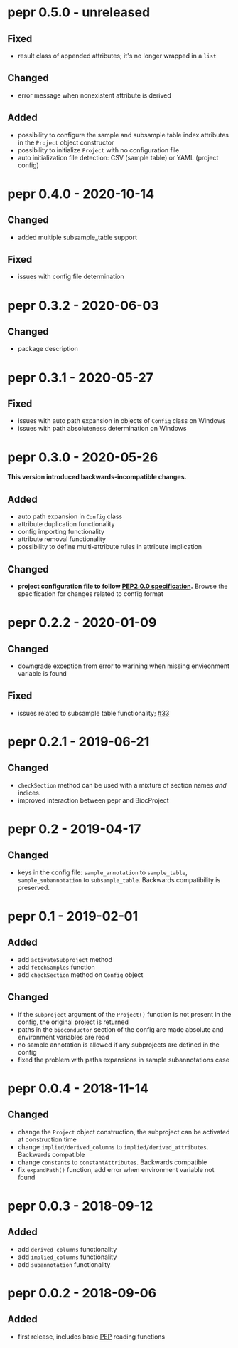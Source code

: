 # pepr 0.5.0 - unreleased

## Fixed

* result class of appended attributes; it's no longer wrapped in a `list`

## Changed 

* error message when nonexistent attribute is derived

## Added

* possibility to configure the sample and subsample table index attributes in the `Project` object constructor
* possibility to initialize `Project` with no configuration file
* auto initialization file detection: CSV (sample table) or YAML (project config)

# pepr 0.4.0 - 2020-10-14

## Changed

* added multiple subsample_table support

## Fixed

* issues with config file determination

# pepr 0.3.2 - 2020-06-03

## Changed

* package description

# pepr 0.3.1 - 2020-05-27

## Fixed

* issues with auto path expansion in objects of `Config` class on Windows
* issues with path absoluteness determination on Windows

# pepr 0.3.0 - 2020-05-26

**This version introduced backwards-incompatible changes.**

## Added

* auto path expansion in `Config` class
* attribute duplication functionality
* config importing functionality
* attribute removal functionality
* possibility to define multi-attribute rules in attribute implication


## Changed

* **project configuration file to follow [PEP2.0.0 specification](http://pep.databio.org/en/2.0.0/specification/).** Browse the specification for changes related to config format


# pepr 0.2.2 - 2020-01-09

## Changed

*  downgrade exception from error to warining when missing envieonment variable is found

## Fixed 

* issues related to subsample table functionality; [#33](https://github.com/pepkit/pepr/issues/33)

# pepr 0.2.1 - 2019-06-21

## Changed

* `checkSection` method can be used with a mixture of section names _and_ indices.
* improved interaction between pepr and BiocProject

# pepr 0.2 - 2019-04-17

## Changed

* keys in the config file: `sample_annotation` to `sample_table`, `sample_subannotation` to `subsample_table`. Backwards compatibility is preserved.

# pepr 0.1 - 2019-02-01

## Added

* add `activateSubproject` method
* add `fetchSamples` function
* add `checkSection` method on `Config` object

## Changed

* if the `subproject` argument of the `Project()` function is not present in the config, the original project is returned
* paths in the `bioconductor` section of the config are made absolute and environment variables are read
* no sample annotation is allowed if any subprojects are defined in the config
* fixed the problem with paths expansions in sample subannotations case


# pepr 0.0.4 - 2018-11-14

## Changed

* change the `Project` object construction, the subproject can be activated at construction time
* change `implied/derived_columns` to `implied/derived_attributes`. Backwards compatible
* change `constants` to `constantAttributes`. Backwards compatible
* fix `expandPath()` function, add error when environment variable not found


# pepr 0.0.3 - 2018-09-12

## Added

* add `derived_columns` functionality
* add `implied_columns` functionality
* add `subannotation` functionality
	
#  pepr 0.0.2 - 2018-09-06

## Added

* first release, includes basic [PEP](https://pepkit.github.io/) reading functions
